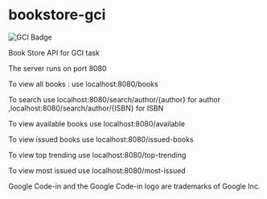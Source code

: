 # bookstore-gci
![GCI Badge](https://img.shields.io/badge/Google%20Code%20In-JBoss%20Community-red?style=flatr&labelColor=fdb900)

Book Store API for GCI task

The server runs on port 8080

To view all books : use localhost:8080/books

To search use localhost:8080/search/author/{author} for author ,localhost:8080/search/author/{ISBN} for ISBN

To view available books use localhost:8080/available

To view issued books use localhost:8080/issued-books

To view top trending use localhost:8080/top-trending

To view most issued use localhost:8080/most-issued

Google Code-in and the Google Code-in logo are trademarks of Google Inc.
